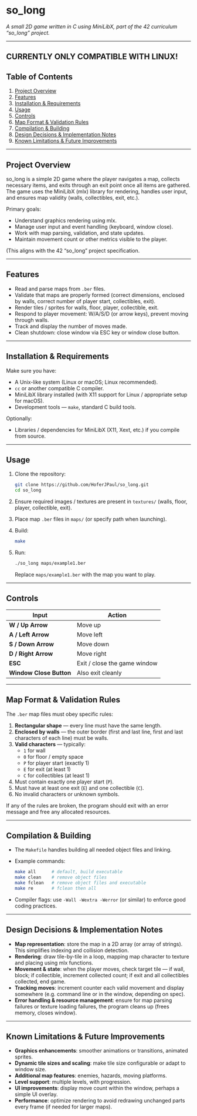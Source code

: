 # so_long

_A small 2D game written in C using MiniLibX, part of the 42 curriculum “so_long” project._

---
## CURRENTLY ONLY COMPATIBLE WITH LINUX!

## Table of Contents

1. [Project Overview](#project-overview)  
2. [Features](#features)  
3. [Installation & Requirements](#installation--requirements)  
4. [Usage](#usage)  
5. [Controls](#controls)  
6. [Map Format & Validation Rules](#map-format--validation-rules)  
7. [Compilation & Building](#compilation--building)  
8. [Design Decisions & Implementation Notes](#design-decisions--implementation-notes)  
9. [Known Limitations & Future Improvements](#known-limitations--future-improvements)  

---

## Project Overview

so_long is a simple 2D game where the player navigates a map, collects necessary items, and exits through an exit point once all items are gathered. The game uses the MiniLibX (mlx) library for rendering, handles user input, and ensures map validity (walls, collectibles, exit, etc.).

Primary goals:

- Understand graphics rendering using mlx.  
- Manage user input and event handling (keyboard, window close).  
- Work with map parsing, validation, and state updates.  
- Maintain movement count or other metrics visible to the player.  

(This aligns with the 42 “so_long” project specification.

---

## Features

- Read and parse maps from `.ber` files.  
- Validate that maps are properly formed (correct dimensions, enclosed by walls, correct number of player start, collectibles, exit).  
- Render tiles / sprites for walls, floor, player, collectible, exit.  
- Respond to player movement: W/A/S/D (or arrow keys), prevent moving through walls.  
- Track and display the number of moves made.  
- Clean shutdown: close window via ESC key or window close button.  

---

## Installation & Requirements

Make sure you have:

- A Unix-like system (Linux or macOS; Linux recommended).  
- `cc` or another compatible C compiler.  
- MiniLibX library installed (with X11 support for Linux / appropriate setup for macOS).  
- Development tools — `make`, standard C build tools.  

Optionally:

- Libraries / dependencies for MiniLibX (X11, Xext, etc.) if you compile from source.  

---

## Usage

1. Clone the repository:

   ```bash
   git clone https://github.com/HoferJPaul/so_long.git
   cd so_long
   ```

2. Ensure required images / textures are present in `textures/` (walls, floor, player, collectible, exit).

3. Place map `.ber` files in `maps/` (or specify path when launching).

4. Build:

   ```bash
   make
   ```

5. Run:

   ```bash
   ./so_long maps/example1.ber
   ```

   Replace `maps/example1.ber` with the map you want to play.

---

## Controls

| Input             | Action                                                         |
|-------------------|----------------------------------------------------------------|
| **W / Up Arrow**    | Move up                                                        |
| **A / Left Arrow**  | Move left                                                      |
| **S / Down Arrow**  | Move down                                                      |
| **D / Right Arrow** | Move right                                                     |
| **ESC**             | Exit / close the game window                                   |
| **Window Close Button** | Also exit cleanly                                         |

---

## Map Format & Validation Rules

The `.ber` map files must obey specific rules:

1. **Rectangular shape** — every line must have the same length.  
2. **Enclosed by walls** — the outer border (first and last line, first and last characters of each line) must be walls.  
3. **Valid characters** — typically:  
   - `1` for wall  
   - `0` for floor / empty space  
   - `P` for player start (exactly 1)  
   - `E` for exit (at least 1)  
   - `C` for collectibles (at least 1)  
4. Must contain exactly one player start (`P`).  
5. Must have at least one exit (`E`) and one collectible (`C`).  
6. No invalid characters or unknown symbols.  

If any of the rules are broken, the program should exit with an error message and free any allocated resources.

---

## Compilation & Building

- The `Makefile` handles building all needed object files and linking.  
- Example commands:

  ```bash
  make all      # default, build executable
  make clean    # remove object files
  make fclean   # remove object files and executable
  make re       # fclean then all
  ```

- Compiler flags: use `-Wall -Wextra -Werror` (or similar) to enforce good coding practices.  

---

## Design Decisions & Implementation Notes

- **Map representation**: store the map in a 2D array (or array of strings). This simplifies indexing and collision detection.  
- **Rendering**: draw tile-by-tile in a loop, mapping map character to texture and placing using mlx functions.  
- **Movement & state**: when the player moves, check target tile — if wall, block; if collectible, increment collected count; if exit and all collectibles collected, end game.  
- **Tracking moves**: increment counter each valid movement and display somewhere (e.g. command line or in the window, depending on spec).  
- **Error handling & resource management**: ensure for map parsing failures or texture loading failures, the program cleans up (frees memory, closes window).  

---

## Known Limitations & Future Improvements

- **Graphics enhancements**: smoother animations or transitions, animated sprites.  
- **Dynamic tile sizes and scaling**: make tile size configurable or adapt to window size.  
- **Additional map features**: enemies, hazards, moving platforms.  
- **Level support**: multiple levels, with progression.  
- **UI improvements**: display move count within the window, perhaps a simple UI overlay.  
- **Performance**: optimize rendering to avoid redrawing unchanged parts every frame (if needed for larger maps).  
